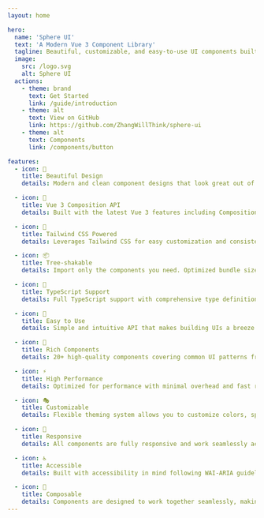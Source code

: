 ```yaml
---
layout: home

hero:
  name: 'Sphere UI'
  text: 'A Modern Vue 3 Component Library'
  tagline: Beautiful, customizable, and easy-to-use UI components built with Vue 3 and Tailwind CSS
  image:
    src: /logo.svg
    alt: Sphere UI
  actions:
    - theme: brand
      text: Get Started
      link: /guide/introduction
    - theme: alt
      text: View on GitHub
      link: https://github.com/ZhangWillThink/sphere-ui
    - theme: alt
      text: Components
      link: /components/button

features:
  - icon: 🎨
    title: Beautiful Design
    details: Modern and clean component designs that look great out of the box with thoughtful attention to detail.

  - icon: 🚀
    title: Vue 3 Composition API
    details: Built with the latest Vue 3 features including Composition API, script setup, and TypeScript support.

  - icon: 💨
    title: Tailwind CSS Powered
    details: Leverages Tailwind CSS for easy customization and consistent styling across your application.

  - icon: 📦
    title: Tree-shakable
    details: Import only the components you need. Optimized bundle size for better performance.

  - icon: 🔧
    title: TypeScript Support
    details: Full TypeScript support with comprehensive type definitions for better developer experience.

  - icon: 🎯
    title: Easy to Use
    details: Simple and intuitive API that makes building UIs a breeze. Get started in minutes.

  - icon: 🌈
    title: Rich Components
    details: 20+ high-quality components covering common UI patterns from buttons to complex tables.

  - icon: ⚡
    title: High Performance
    details: Optimized for performance with minimal overhead and fast render times.

  - icon: 🎭
    title: Customizable
    details: Flexible theming system allows you to customize colors, spacing, and more to match your brand.

  - icon: 📱
    title: Responsive
    details: All components are fully responsive and work seamlessly across all device sizes.

  - icon: ♿
    title: Accessible
    details: Built with accessibility in mind following WAI-ARIA guidelines and best practices.

  - icon: 🧩
    title: Composable
    details: Components are designed to work together seamlessly, making complex UIs simple to build.
---
```


<style>
.vp-doc {
  max-width: 1200px;
}
</style>
